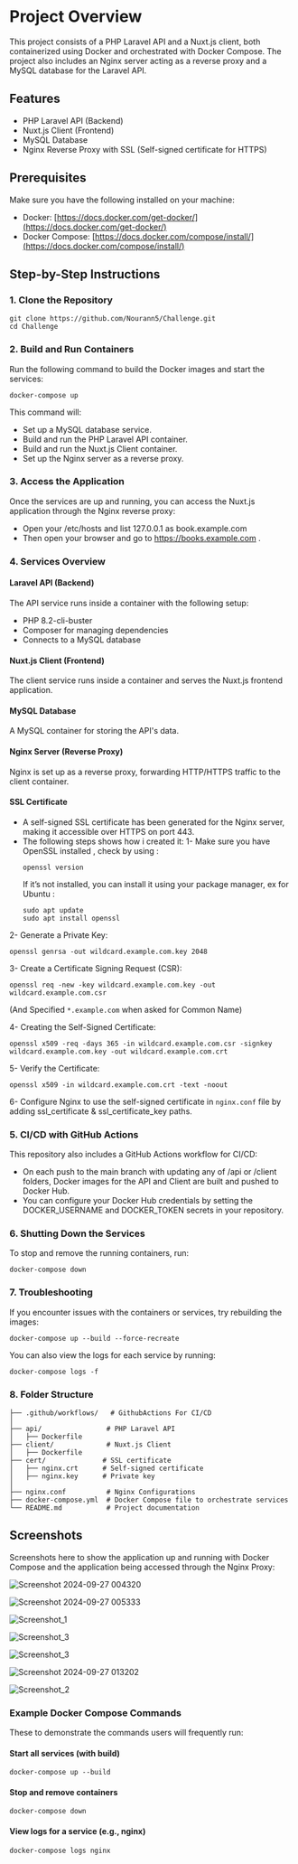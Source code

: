 # Project Overview

This project consists of a PHP Laravel API and a Nuxt.js client, both containerized using Docker and orchestrated with Docker Compose. The project also includes an Nginx server acting as a reverse proxy and a MySQL database for the Laravel API.

## Features

- PHP Laravel API (Backend)
- Nuxt.js Client (Frontend)
- MySQL Database
- Nginx Reverse Proxy with SSL (Self-signed certificate for HTTPS)

## Prerequisites

Make sure you have the following installed on your machine:

- Docker: [https://docs.docker.com/get-docker/](https://docs.docker.com/get-docker/)
- Docker Compose: [https://docs.docker.com/compose/install/](https://docs.docker.com/compose/install/)

## Step-by-Step Instructions

### 1. Clone the Repository

```
git clone https://github.com/Nourann5/Challenge.git
cd Challenge
```

### 2. Build and Run Containers

Run the following command to build the Docker images and start the services:

```
docker-compose up 
```

This command will:

- Set up a MySQL database service.
- Build and run the PHP Laravel API container.
- Build and run the Nuxt.js Client container.
- Set up the Nginx server as a reverse proxy.

### 3. Access the Application

Once the services are up and running, you can access the Nuxt.js application through the Nginx reverse proxy:

- Open your /etc/hosts and list 127.0.0.1 as book.example.com
- Then open your browser and go to https://books.example.com .

### 4. Services Overview

#### Laravel API (Backend)

The API service runs inside a container with the following setup:
- PHP 8.2-cli-buster
- Composer for managing dependencies
- Connects to a MySQL database

#### Nuxt.js Client (Frontend)

The client service runs inside a container and serves the Nuxt.js frontend application.

#### MySQL Database

A MySQL container for storing the API's data.

#### Nginx Server (Reverse Proxy)

Nginx is set up as a reverse proxy, forwarding HTTP/HTTPS traffic to the client container.

#### SSL Certificate 

- A self-signed SSL certificate has been generated for the Nginx server, making it accessible over HTTPS on port 443.
- The following steps shows how i created it:
1- Make sure you have OpenSSL installed , check by using :
   ```
   openssl version
   ```
  If it’s not installed, you can install it using your package manager, ex for Ubuntu :
   ```
   sudo apt update
   sudo apt install openssl
   ```

2- Generate a Private Key:
   ```
   openssl genrsa -out wildcard.example.com.key 2048
   ```

3- Create a Certificate Signing Request (CSR):
   ```
   openssl req -new -key wildcard.example.com.key -out wildcard.example.com.csr
   ```
  (And Specified `*.example.com` when asked for Common Name)

4- Creating the Self-Signed Certificate:
   ```
   openssl x509 -req -days 365 -in wildcard.example.com.csr -signkey wildcard.example.com.key -out wildcard.example.com.crt
   ```

5- Verify the Certificate:
   ```
   openssl x509 -in wildcard.example.com.crt -text -noout
   ```

6- Configure Nginx to use the self-signed certificate in `nginx.conf` file by adding ssl_certificate & ssl_certificate_key paths.


### 5. CI/CD with GitHub Actions

This repository also includes a GitHub Actions workflow for CI/CD:
- On each push to the main branch with updating any of /api or /client folders, Docker images for the API and Client are built and pushed to Docker Hub.
- You can configure your Docker Hub credentials by setting the DOCKER_USERNAME and DOCKER_TOKEN secrets in your repository.

### 6. Shutting Down the Services

To stop and remove the running containers, run:

```
docker-compose down
```

### 7. Troubleshooting

If you encounter issues with the containers or services, try rebuilding the images:

```
docker-compose up --build --force-recreate
```

You can also view the logs for each service by running:

```
docker-compose logs -f
```

### 8. Folder Structure

```
├── .github/workflows/   # GithubActions For CI/CD 
│
├── api/                # PHP Laravel API
│   ├── Dockerfile
├── client/             # Nuxt.js Client
│   ├── Dockerfile
├── cert/              # SSL certificate
│   ├── nginx.crt      # Self-signed certificate
│   ├── nginx.key      # Private key
│
├── nginx.conf          # Nginx Configurations
├── docker-compose.yml  # Docker Compose file to orchestrate services
└── README.md           # Project documentation
```


## Screenshots

Screenshots here to show the application up and running with Docker Compose and the application being accessed through the Nginx Proxy:


![Screenshot 2024-09-27 004320](https://github.com/user-attachments/assets/3fcb3b99-bf52-49ea-a624-7600e21c168c)





![Screenshot 2024-09-27 005333](https://github.com/user-attachments/assets/a1e8db04-4a69-4d93-ae9e-5099206d6ede)




![Screenshot_1](https://github.com/user-attachments/assets/90b2c4ce-a44d-435d-921d-26b0f5362a57)





![Screenshot_3](https://github.com/user-attachments/assets/5ce28837-3483-48d7-bfc8-d6b99b3560b9)




![Screenshot_3](https://github.com/user-attachments/assets/1614e4d1-494e-4a53-b519-c0e3362b5933)




![Screenshot 2024-09-27 013202](https://github.com/user-attachments/assets/406f75fc-7885-4c7c-9b6c-54d3ab938170)




![Screenshot_2](https://github.com/user-attachments/assets/a6f6dc6d-78fb-4477-b72d-a7997dff71f6)



### Example Docker Compose Commands

These to demonstrate the commands users will frequently run:


#### Start all services (with build)
```
docker-compose up --build
```

#### Stop and remove containers
```
docker-compose down
```

#### View logs for a service (e.g., nginx)
```
docker-compose logs nginx
```

